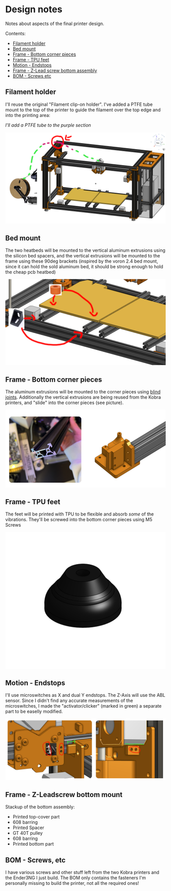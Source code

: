 # Design notes

Notes about aspects of the final printer design.

Contents:

- [Filament holder](#filament-holder)
- [Bed mount](#bed-mount)
- [Frame - Bottom corner pieces](#frame---bottom-corner-pieces)
- [Frame - TPU feet](#frame---tpu-feet)
- [Motion - Endstops](#motion---endstops)
- [Frame - Z-Lead screw bottom assembly](#frame---z-leadscrew-bottom-mount)
- [BOM - Screws etc](#bom---screws-etc)

## Filament holder

I'll reuse the original "Filament clip-on holder". I've added a PTFE tube mount to the top of the printer to guide the filament over the top edge and into the printing area:

*I'll add a PTFE tube to the purple section*

![Filament path](images/filament_path.png)

## Bed mount

The two heatbeds will be mounted to the vertical aluminum extrusions using the silicon bed spacers, and the vertical extrusions will be mounted to the frame using these 90deg brackets (inspired by the voron 2.4 bed mount, since it can hold the sold aluminum bed, it should be strong enough to hold the cheap pcb heatbed)

![Bed mount](images/bed_mount.png)

## Frame - Bottom corner pieces

The aluminum extrusions will be mounted to the corner pieces using [blind joints](https://docs.vzbot.org/assets/images/manual/blind-joints/blind-joints.png). Additionally the vertical extrusions are being reused from the Kobra printers, and "slide" into the corner pieces (see picture).

![2040 Profile](images/2040_profile.png)

## Frame - TPU feet

The feet will be printed with TPU to be flexible and absorb *some* of the vibrations. They'll be screwed into the bottom corner pieces using M5 Screws

![Feet](images/frame_feet.png)

## Motion - Endstops

I'll use microswitches as X and dual Y endstops. The Z-Axis will use the ABL sensor. Since I didn't find any accurate measurements of the microswitches, I made the "activator/clicker" (marked in green) a separate part to be easelly modified.

![Endstops](images/motion_endstops.png)

## Frame - Z-Leadscrew bottom mount

Stackup of the bottom assembly:

- Printed top-cover part
- 608 barring
- Printed Spacer
- GT 40T pulley
- 608 barring
- Printed bottom part

## BOM - Screws, etc

I have various screws and other stuff left from the two Kobra printers and the Ender3NG I just build. The BOM only contains the fasteners I'm personally missing to build the printer, not all the required ones!
